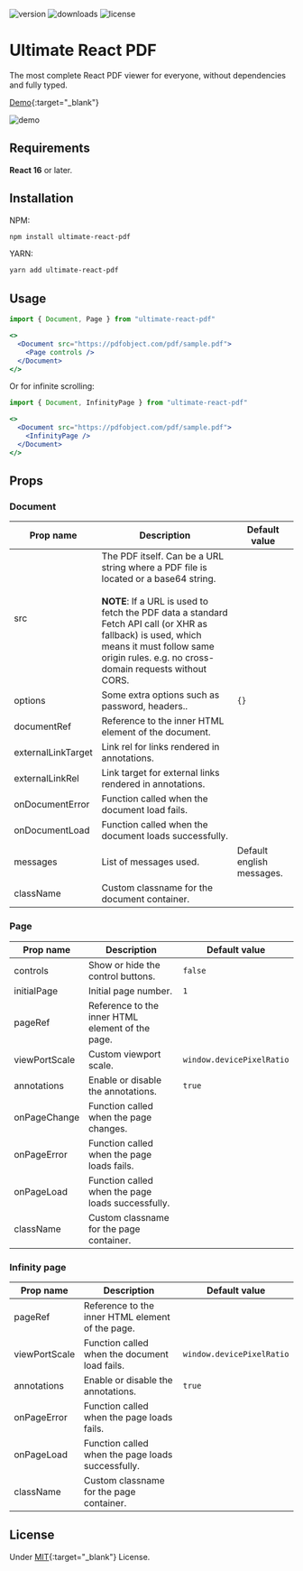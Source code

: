 ![version](https://img.shields.io/npm/v/ultimate-react-pdf/latest) ![downloads](https://img.shields.io/npm/dt/ultimate-react-pdf) ![license](https://img.shields.io/github/license/cecicifu/ultimate-react-pdf)

# Ultimate React PDF

The most complete React PDF viewer for everyone, without dependencies and fully typed.

[Demo](https://codesandbox.io/p/sandbox/ultimate-react-pdf-g72ycj){:target="_blank"}

![demo](https://github.com/user-attachments/assets/d1b0442a-f75f-4e72-8d70-b1719ff16e42)

## Requirements

**React 16** or later.

## Installation

NPM:

```bash
npm install ultimate-react-pdf
```

YARN:

```bash
yarn add ultimate-react-pdf
```

## Usage

```jsx
import { Document, Page } from "ultimate-react-pdf"

<>
  <Document src="https://pdfobject.com/pdf/sample.pdf">
    <Page controls />
  </Document>
</>
```

Or for infinite scrolling:

```jsx
import { Document, InfinityPage } from "ultimate-react-pdf"

<>
  <Document src="https://pdfobject.com/pdf/sample.pdf">
    <InfinityPage />
  </Document>
</>
```

## Props

### Document

| Prop name           | Description                                                                                                                   | Default value                              |
| ------------------- | ----------------------------------------------------------------------------------------------------------------------------- | ------------------------------------------ |
| src                 | The PDF itself. Can be a URL string where a PDF file is located or a base64 string. </br></br>**NOTE**: If a URL is used to fetch the PDF data a standard Fetch API call (or XHR as fallback) is used, which means it must follow same origin rules. e.g. no cross-domain requests without CORS.                                                                                                                                                 |                                            |
| options             | Some extra options such as password, headers..                                                                                | `{}`                                       |
| documentRef         | Reference to the inner HTML element of the document.                                                                          |                                            |
| externalLinkTarget  | Link rel for links rendered in annotations.                                                                                   |                                            |
| externalLinkRel     | Link target for external links rendered in annotations.                                                                       |                                            |
| onDocumentError     | Function called when the document load fails.                                                                                 |                                            |
| onDocumentLoad      | Function called when the document loads successfully.                                                                         |                                            |
| messages            | List of messages used.                                                                                                        | Default english messages.                  |
| className           | Custom classname for the document container.                                                                                  |                                            |

### Page

| Prop name           | Description                                                                                                                   | Default value                              |
| ------------------- | ----------------------------------------------------------------------------------------------------------------------------- | ------------------------------------------ |
| controls            | Show or hide the control buttons.                                                                                             | `false`                                    | 
| initialPage         | Initial page number.                                                                                                          | `1`                                        |
| pageRef             | Reference to the inner HTML element of the page.                                                                              |                                            |
| viewPortScale       | Custom viewport scale.                                                                                                        | `window.devicePixelRatio`                  |
| annotations         | Enable or disable the annotations.                                                                                            | `true`                                     |
| onPageChange        | Function called when the page changes.                                                                                        |                                            |
| onPageError         | Function called when the page loads fails.                                                                                    |                                            |
| onPageLoad          | Function called when the page loads successfully.                                                                             |                                            |
| className           | Custom classname for the page container.                                                                                      |                                            |

### Infinity page

| Prop name           | Description                                                                                                                   | Default value                              |
| ------------------- | ----------------------------------------------------------------------------------------------------------------------------- | ------------------------------------------ |
| pageRef             | Reference to the inner HTML element of the page.                                                                              |                                            |
| viewPortScale       | Function called when the document load fails.                                                                                 | `window.devicePixelRatio`                  |
| annotations         | Enable or disable the annotations.                                                                                            | `true`                                     |
| onPageError         | Function called when the page loads fails.                                                                                    |                                            |
| onPageLoad          | Function called when the page loads successfully.                                                                             |                                            |
| className           | Custom classname for the page container.                                                                                      |                                            |

## License

Under [MIT](https://github.com/cecicifu/ultimate-react-pdf/blob/main/LICENSE){:target="_blank"} License.
